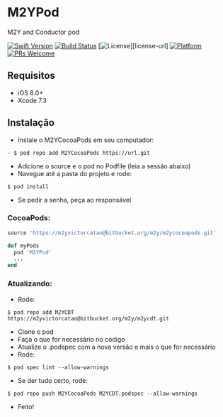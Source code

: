 # M2YPod
M2Y and Conductor pod

[![Swift Version][swift-image]][swift-url]
[![Build Status][travis-image]][travis-url]
[![License][license-image]][license-url]
[![Platform](https://img.shields.io/cocoapods/p/BatteryView.svg?style=flat)](http://cocoapods.org/pods/BatteryView)
[![PRs Welcome](https://img.shields.io/badge/PRs-welcome-brightgreen.svg?style=flat-square)](http://makeapullrequest.com)


## Requisitos

- iOS 8.0+
- Xcode 7.3


## Instalação

- Instale o M2YCocoaPods em seu computador:
```
- $ pod repo add M2YCocoaPods https://url.git 

 ```
- Adicione o source e o pod no Podfile (leia a sessão abaixo)
- Navegue até a pasta do projeto e rode:
```
$ pod install
```
- Se pedir a senha, peça ao responsável

### CocoaPods:

```ruby
source 'https://m2yvictorcatao@bitbucket.org/m2y/m2ycocoapods.git'

def myPods
  pod 'M2YPod'
  ...
end
```

### Atualizando:
- Rode:
```
$ pod repo add M2YCDT https://m2yvictorcatao@bitbucket.org/m2y/m2ycdt.git
```
- Clone o pod
- Faça o que for necessário no código
- Atualize o .podspec com a nova versão e mais o que for necessário
- Rode:
```
$ pod spec lint --allow-warnings
```
 - Se der tudo certo, rode:
```
$ pod repo push M2YCocoaPods M2YCDT.podspec --allow-warnings
```
- Feito!

[swift-image]:https://img.shields.io/badge/swift-4.2-orange.svg
[swift-url]: https://swift.org/
[license-image]: https://img.shields.io/badge/License-MIT-blue.svg
[travis-image]: https://img.shields.io/travis/dbader/node-datadog-metrics/master.svg?style=flat-square
[travis-url]: https://travis-ci.org/dbader/node-datadog-metrics
[codebeat-image]: https://codebeat.co/badges/c19b47ea-2f9d-45df-8458-b2d952fe9dad
[codebeat-url]: https://codebeat.co/projects/github-com-vsouza-awesomeios-com
